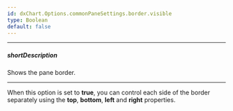 ```yaml
---
id: dxChart.Options.commonPaneSettings.border.visible
type: Boolean
default: false
---
```

---
##### shortDescription
Shows the pane border.

---
When this option is set to **true**, you can control each side of the border separately using the **top**, **bottom**, **left** and **right** properties.